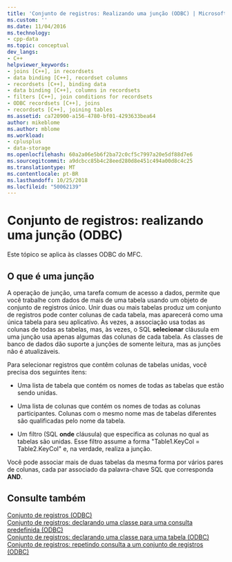 ```yaml
---
title: 'Conjunto de registros: Realizando uma junção (ODBC) | Microsoft Docs'
ms.custom: ''
ms.date: 11/04/2016
ms.technology:
- cpp-data
ms.topic: conceptual
dev_langs:
- C++
helpviewer_keywords:
- joins [C++], in recordsets
- data binding [C++], recordset columns
- recordsets [C++], binding data
- data binding [C++], columns in recordsets
- filters [C++], join conditions for recordsets
- ODBC recordsets [C++], joins
- recordsets [C++], joining tables
ms.assetid: ca720900-a156-4780-bf01-4293633bea64
author: mikeblome
ms.author: mblome
ms.workload:
- cplusplus
- data-storage
ms.openlocfilehash: 60a2a06e5b6f2ba72c0cf5c7997a20e5df88d7e6
ms.sourcegitcommit: a9dcbcc85b4c28eed280d8e451c494a00d8c4c25
ms.translationtype: MT
ms.contentlocale: pt-BR
ms.lasthandoff: 10/25/2018
ms.locfileid: "50062139"
---
```

# <a name="recordset-performing-a-join-odbc"></a>Conjunto de registros: realizando uma junção (ODBC)

Este tópico se aplica às classes ODBC do MFC.

## <a name="what-a-join-is"></a>O que é uma junção

A operação de junção, uma tarefa comum de acesso a dados, permite que você trabalhe com dados de mais de uma tabela usando um objeto de conjunto de registros único. Unir duas ou mais tabelas produz um conjunto de registros pode conter colunas de cada tabela, mas aparecerá como uma única tabela para seu aplicativo. Às vezes, a associação usa todas as colunas de todas as tabelas, mas, às vezes, o SQL **selecionar** cláusula em uma junção usa apenas algumas das colunas de cada tabela. As classes de banco de dados dão suporte a junções de somente leitura, mas as junções não é atualizáveis.

Para selecionar registros que contêm colunas de tabelas unidas, você precisa dos seguintes itens:

- Uma lista de tabela que contém os nomes de todas as tabelas que estão sendo unidas.

- Uma lista de colunas que contém os nomes de todas as colunas participantes. Colunas com o mesmo nome mas de tabelas diferentes são qualificadas pelo nome da tabela.

- Um filtro (SQL **onde** cláusula) que especifica as colunas no qual as tabelas são unidas. Esse filtro assume a forma "Table1.KeyCol = Table2.KeyCol" e, na verdade, realiza a junção.

Você pode associar mais de duas tabelas da mesma forma por vários pares de colunas, cada par associado da palavra-chave SQL que corresponda **AND**.

## <a name="see-also"></a>Consulte também

[Conjunto de registros (ODBC)](../../data/odbc/recordset-odbc.md)<br/>
[Conjunto de registros: declarando uma classe para uma consulta predefinida (ODBC)](../../data/odbc/recordset-declaring-a-class-for-a-predefined-query-odbc.md)<br/>
[Conjunto de registros: declarando uma classe para uma tabela (ODBC)](../../data/odbc/recordset-declaring-a-class-for-a-table-odbc.md)<br/>
[Conjunto de registros: repetindo consulta a um conjunto de registros (ODBC)](../../data/odbc/recordset-requerying-a-recordset-odbc.md)